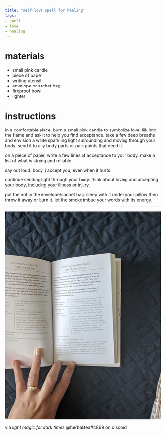 ```yaml
---
title: "self-love spell for healing"
tags:
- spell
- love
- healing
---
```


# materials

- small pink candle
- piece of paper
- writing utensil
- envelope or sachet bag
- fireproof bowl
- lighter

# instructions

in a comfortable place, burn a small pink candle to symbolize love. liik into the flame and ask it to help you find acceptance. take a few deep breaths and envision a white sparkling light surrounding and moving through your body. send it to any body parts or pain points that need it.

on a piece of paper, write a few lines of acceptance to your body. make a list of what is strong and reliable.

say out loud: body, i accept you, even when it hurts.

continue sending light through your body. think about loving and accepting your body, including your illness or injury.

put the not in the envelope/sachet bag. sleep with it under your pillow then throw it away or burn it. let the smoke imbue your words with its energy.

---

![](upload/self-love-spell-healing-book.png)

via *light magic for dark times* @herbal.tea#4869 on discord